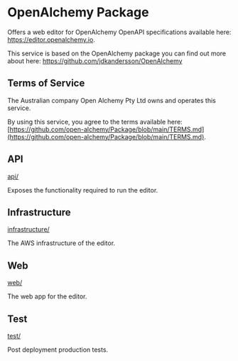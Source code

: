 # OpenAlchemy Package

Offers a web editor for OpenAlchemy OpenAPI specifications available here:
<https://editor.openalchemy.io>.

This service is based on the OpenAlchemy package you can find out more about
here: <https://github.com/jdkandersson/OpenAlchemy>

## Terms of Service

The Australian company Open Alchemy Pty Ltd owns and operates this service.

By using this service, you agree to the terms available here:
[https://github.com/open-alchemy/Package/blob/main/TERMS.md](https://github.com/open-alchemy/Package/blob/main/TERMS.md).

## API

[api/](api/)

Exposes the functionality required to run the editor.

## Infrastructure

[infrastructure/](infrastructure/)

The AWS infrastructure of the editor.

## Web

[web/](web/)

The web app for the editor.

## Test

[test/](test/)

Post deployment production tests.
